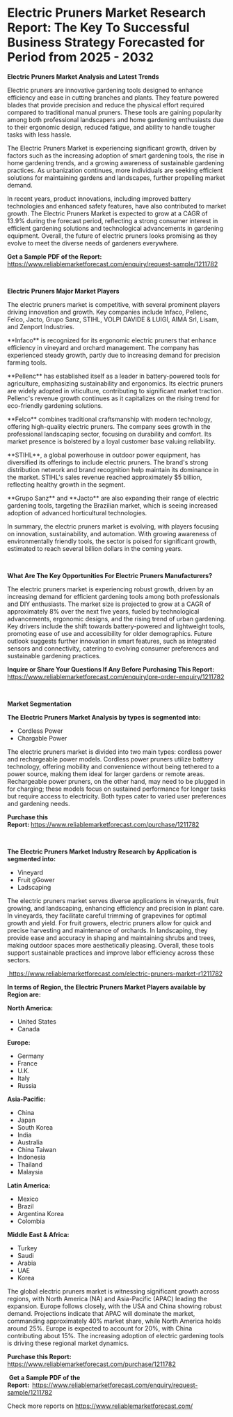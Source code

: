 <p><h1>Electric Pruners Market Research Report: The Key To Successful Business Strategy Forecasted for Period from 2025 - 2032</h1></p><p><strong>Electric Pruners Market Analysis and Latest Trends</strong></p>
<p><p>Electric pruners are innovative gardening tools designed to enhance efficiency and ease in cutting branches and plants. They feature powered blades that provide precision and reduce the physical effort required compared to traditional manual pruners. These tools are gaining popularity among both professional landscapers and home gardening enthusiasts due to their ergonomic design, reduced fatigue, and ability to handle tougher tasks with less hassle.</p><p>The Electric Pruners Market is experiencing significant growth, driven by factors such as the increasing adoption of smart gardening tools, the rise in home gardening trends, and a growing awareness of sustainable gardening practices. As urbanization continues, more individuals are seeking efficient solutions for maintaining gardens and landscapes, further propelling market demand. </p><p>In recent years, product innovations, including improved battery technologies and enhanced safety features, have also contributed to market growth. The Electric Pruners Market is expected to grow at a CAGR of 13.9% during the forecast period, reflecting a strong consumer interest in efficient gardening solutions and technological advancements in gardening equipment. Overall, the future of electric pruners looks promising as they evolve to meet the diverse needs of gardeners everywhere.</p></p>
<p><strong>Get a Sample PDF of the Report:&nbsp;</strong> <a href="https://www.reliablemarketforecast.com/enquiry/request-sample/1211782?utm_campaign=3194&utm_medium=2&utm_source=Github&utm_content=ia&utm_term=24032025&utm_id=electric-pruners">https://www.reliablemarketforecast.com/enquiry/request-sample/1211782</a></p>
<p>&nbsp;</p>
<p><strong>Electric Pruners Major Market Players</strong></p>
<p><p>The electric pruners market is competitive, with several prominent players driving innovation and growth. Key companies include Infaco, Pellenc, Felco, Jacto, Grupo Sanz, STIHL, VOLPI DAVIDE & LUIGI, AIMA Srl, Lisam, and Zenport Industries.</p><p>**Infaco** is recognized for its ergonomic electric pruners that enhance efficiency in vineyard and orchard management. The company has experienced steady growth, partly due to increasing demand for precision farming tools. </p><p>**Pellenc** has established itself as a leader in battery-powered tools for agriculture, emphasizing sustainability and ergonomics. Its electric pruners are widely adopted in viticulture, contributing to significant market traction. Pellenc's revenue growth continues as it capitalizes on the rising trend for eco-friendly gardening solutions.</p><p>**Felco** combines traditional craftsmanship with modern technology, offering high-quality electric pruners. The company sees growth in the professional landscaping sector, focusing on durability and comfort. Its market presence is bolstered by a loyal customer base valuing reliability.</p><p>**STIHL**, a global powerhouse in outdoor power equipment, has diversified its offerings to include electric pruners. The brand's strong distribution network and brand recognition help maintain its dominance in the market. STIHL's sales revenue reached approximately $5 billion, reflecting healthy growth in the segment.</p><p>**Grupo Sanz** and **Jacto** are also expanding their range of electric gardening tools, targeting the Brazilian market, which is seeing increased adoption of advanced horticultural technologies. </p><p>In summary, the electric pruners market is evolving, with players focusing on innovation, sustainability, and automation. With growing awareness of environmentally friendly tools, the sector is poised for significant growth, estimated to reach several billion dollars in the coming years.</p></p>
<p>&nbsp;</p>
<p><strong>What Are The Key Opportunities For Electric Pruners Manufacturers?</strong></p>
<p><p>The electric pruners market is experiencing robust growth, driven by an increasing demand for efficient gardening tools among both professionals and DIY enthusiasts. The market size is projected to grow at a CAGR of approximately 8% over the next five years, fueled by technological advancements, ergonomic designs, and the rising trend of urban gardening. Key drivers include the shift towards battery-powered and lightweight tools, promoting ease of use and accessibility for older demographics. Future outlook suggests further innovation in smart features, such as integrated sensors and connectivity, catering to evolving consumer preferences and sustainable gardening practices.</p></p>
<p><strong>Inquire or Share Your Questions If Any Before Purchasing This Report:</strong> <a href="https://www.reliablemarketforecast.com/enquiry/pre-order-enquiry/1211782?utm_campaign=3194&utm_medium=2&utm_source=Github&utm_content=ia&utm_term=24032025&utm_id=electric-pruners">https://www.reliablemarketforecast.com/enquiry/pre-order-enquiry/1211782</a></p>
<p>&nbsp;</p>
<p><strong>Market Segmentation</strong></p>
<p><strong>The Electric Pruners Market Analysis by types is segmented into:</strong></p>
<p><ul><li>Cordless Power</li><li>Chargable Power</li></ul></p>
<p><p>The electric pruners market is divided into two main types: cordless power and rechargeable power models. Cordless power pruners utilize battery technology, offering mobility and convenience without being tethered to a power source, making them ideal for larger gardens or remote areas. Rechargeable power pruners, on the other hand, may need to be plugged in for charging; these models focus on sustained performance for longer tasks but require access to electricity. Both types cater to varied user preferences and gardening needs.</p></p>
<p><strong>Purchase this Report:&nbsp;</strong><a href="https://www.reliablemarketforecast.com/purchase/1211782?utm_campaign=3194&utm_medium=2&utm_source=Github&utm_content=ia&utm_term=24032025&utm_id=electric-pruners">https://www.reliablemarketforecast.com/purchase/1211782</a></p>
<p>&nbsp;</p>
<p><strong>The Electric Pruners Market Industry Research by Application is segmented into:</strong></p>
<p><ul><li>Vineyard</li><li>Fruit gGower</li><li>Ladscaping</li></ul></p>
<p><p>The electric pruners market serves diverse applications in vineyards, fruit growing, and landscaping, enhancing efficiency and precision in plant care. In vineyards, they facilitate careful trimming of grapevines for optimal growth and yield. For fruit growers, electric pruners allow for quick and precise harvesting and maintenance of orchards. In landscaping, they provide ease and accuracy in shaping and maintaining shrubs and trees, making outdoor spaces more aesthetically pleasing. Overall, these tools support sustainable practices and improve labor efficiency across these sectors.</p></p>
<p><a href="https://www.reliablemarketforecast.com/electric-pruners-market-r1211782?utm_campaign=3194&utm_medium=2&utm_source=Github&utm_content=ia&utm_term=24032025&utm_id=electric-pruners">&nbsp;https://www.reliablemarketforecast.com/electric-pruners-market-r1211782</a></p>
<p><strong>In terms of Region, the Electric Pruners Market Players available by Region are:</strong></p>
<p>
    <p> <strong> North America: </strong>
        <ul>
            <li>United States</li>
            <li>Canada</li>
        </ul>
        </p> 
    <p> <strong> Europe: </strong>
        <ul>
            <li>Germany</li>
            <li>France</li>
            <li>U.K.</li>
            <li>Italy</li>
            <li>Russia</li>
        </ul>
        </p> 
    <p> <strong> Asia-Pacific: </strong>
        <ul>
            <li>China</li>
            <li>Japan</li>
            <li>South Korea</li>
            <li>India</li>
            <li>Australia</li>
            <li>China Taiwan</li>
            <li>Indonesia</li>
            <li>Thailand</li>
            <li>Malaysia</li>
        </ul>
        </p> 
    <p> <strong> Latin America: </strong>
        <ul>
            <li>Mexico</li>
            <li>Brazil</li>
            <li>Argentina Korea</li>
            <li>Colombia</li>
        </ul>
        </p> 
    <p> <strong> Middle East & Africa: </strong>
        <ul>
            <li>Turkey</li>
            <li>Saudi</li>
            <li>Arabia</li>
            <li>UAE</li>
            <li>Korea</li>
        </ul>
    </p>
    </p>
<p><p>The global electric pruners market is witnessing significant growth across regions, with North America (NA) and Asia-Pacific (APAC) leading the expansion. Europe follows closely, with the USA and China showing robust demand. Projections indicate that APAC will dominate the market, commanding approximately 40% market share, while North America holds around 25%. Europe is expected to account for 20%, with China contributing about 15%. The increasing adoption of electric gardening tools is driving these regional market dynamics.</p></p>
<p><strong>Purchase this Report: </strong><a href="https://www.reliablemarketforecast.com/purchase/1211782?utm_campaign=3194&utm_medium=2&utm_source=Github&utm_content=ia&utm_term=24032025&utm_id=electric-pruners">https://www.reliablemarketforecast.com/purchase/1211782</a></p>
<p>&nbsp;<strong>Get a Sample PDF of the Report:&nbsp;&nbsp;</strong><a href="https://www.reliablemarketforecast.com/enquiry/request-sample/1211782?utm_campaign=3194&utm_medium=2&utm_source=Github&utm_content=ia&utm_term=24032025&utm_id=electric-pruners">https://www.reliablemarketforecast.com/enquiry/request-sample/1211782</a></p>
<p><strong></strong></p>
<p>Check more reports on <a href="https://www.reliablemarketforecast.com/?utm_campaign=3194&utm_medium=2&utm_source=Github&utm_content=ia&utm_term=24032025&utm_id=electric-pruners">https://www.reliablemarketforecast.com/</a></p>